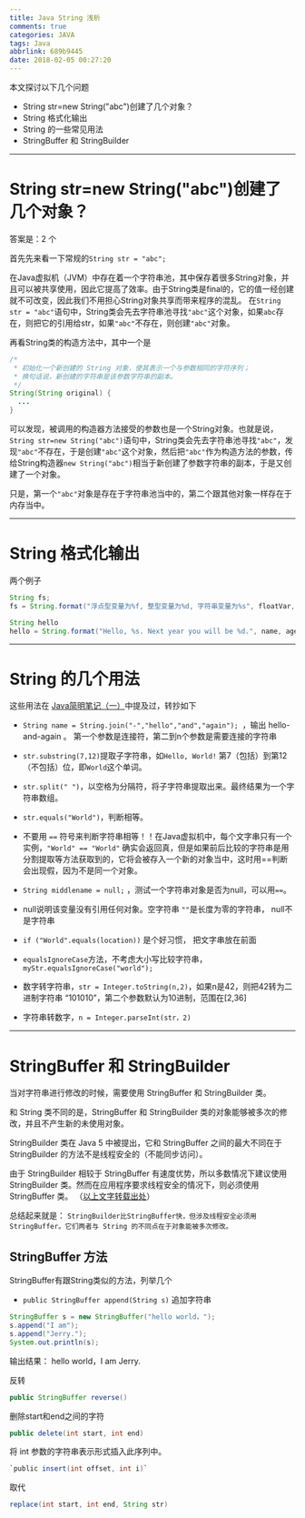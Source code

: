 ```yaml
---
title: Java String 浅析
comments: true
categories: JAVA
tags: Java
abbrlink: 689b9445
date: 2018-02-05 00:27:20
---
```


本文探讨以下几个问题
* String str=new String("abc")创建了几个对象？
* String 格式化输出
* String 的一些常见用法
* StringBuffer 和 StringBuilder


---

# String str=new String("abc")创建了几个对象？

答案是：2 个

首先先来看一下常规的`String str = "abc";`

在Java虚拟机（JVM）中存在着一个字符串池，其中保存着很多String对象，并且可以被共享使用，因此它提高了效率。由于String类是final的，它的值一经创建就不可改变，因此我们不用担心String对象共享而带来程序的混乱。 在`String str = "abc"`语句中，String类会先去字符串池寻找`"abc"`这个对象，如果`abc`存在，则把它的引用给str，如果`"abc"`不存在，则创建`"abc"`对象。


再看String类的构造方法中，其中一个是

```java
/*
 * 初始化一个新创建的 String 对象，使其表示一个与参数相同的字符序列；
 * 换句话说，新创建的字符串是该参数字符串的副本。
 */
String(String original) {
  ...
}
```

可以发现，被调用的构造器方法接受的参数也是一个String对象。也就是说，`String str=new String("abc")`语句中，String类会先去字符串池寻找`"abc"`，发现`"abc"`不存在，于是创建`"abc"`这个对象，然后把`"abc"`作为构造方法的参数，传给String构造器`new String("abc")`相当于新创建了参数字符串的副本，于是又创建了一个对象。

只是，第一个`"abc"`对象是存在于字符串池当中的，第二个跟其他对象一样存在于内存当中。

<!-- more -->

---

# String 格式化输出

两个例子

```java
String fs;
fs = String.format("浮点型变量为%f, 整型变量为%d, 字符串变量为%s", floatVar, intVar, stringVar);

String hello
hello = String.format("Hello, %s. Next year you will be %d.", name, age);
```

---

# String 的几个用法

这些用法在 [Java简明笔记（一）](https://jerrysheh.github.io/post/b3088ac5.html)中提及过，转抄如下

* `String name = String.join("-","hello","and","again"); `，输出 hello-and-again 。 第一个参数是连接符，第二到n个参数是需要连接的字符串

* `str.substring(7,12)`提取子字符串，如`Hello, World!` 第7（包括）到第12（不包括）位，即`World`这个单词。

* `str.split(" ")`，以空格为分隔符，将子字符串提取出来。最终结果为一个字符串数组。

* `str.equals("World")`，判断相等。

* 不要用 `==` 符号来判断字符串相等！！在Java虚拟机中，每个文字串只有一个实例，`"World" == "World"` 确实会返回真，但是如果前后比较的字符串是用分割提取等方法获取到的，它将会被存入一个新的对象当中，这时用==判断会出现假，因为不是同一个对象。

* `String middlename = null;` ，测试一个字符串对象是否为null，可以用`==`。

* null说明该变量没有引用任何对象。空字符串 `""`是长度为零的字符串， null不是字符串

* `if ("World".equals(location))` 是个好习惯， 把文字串放在前面

* `equalsIgnoreCase`方法，不考虑大小写比较字符串，`myStr.equalsIgnoreCase("world");`

* 数字转字符串，`str = Integer.toString(n,2)`，如果n是42，则把42转为二进制字符串 “101010”，第二个参数默认为10进制，范围在[2,36]

* 字符串转数字，`n = Integer.parseInt(str，2)`

---

# StringBuffer 和 StringBuilder

当对字符串进行修改的时候，需要使用 StringBuffer 和 StringBuilder 类。

和 String 类不同的是，StringBuffer 和 StringBuilder 类的对象能够被多次的修改，并且不产生新的未使用对象。

StringBuilder 类在 Java 5 中被提出，它和 StringBuffer 之间的最大不同在于 StringBuilder 的方法不是线程安全的（不能同步访问）。

由于 StringBuilder 相较于 StringBuffer 有速度优势，所以多数情况下建议使用 StringBuilder 类。然而在应用程序要求线程安全的情况下，则必须使用 StringBuffer 类。 （[以上文字转载出处](http://www.runoob.com/java/java-stringbuffer.html)）

总结起来就是： `StringBuilder比StringBuffer快，但涉及线程安全必须用StringBuffer。它们两者与 String 的不同点在于对象能被多次修改。`

## StringBuffer 方法

StringBuffer有跟String类似的方法，列举几个

* `public StringBuffer append(String s)` 追加字符串

```java
StringBuffer s = new StringBuffer("hello world，");
s.append("I am");
s.append("Jerry.");
System.out.println(s);
```

输出结果： hello world，I am Jerry.

反转
```java
public StringBuffer reverse()
```

删除start和end之间的字符
```java
public delete(int start, int end)
```

将 int 参数的字符串表示形式插入此序列中。
```java
`public insert(int offset, int i)`
```

取代
```java
replace(int start, int end, String str)
```
